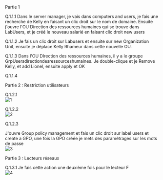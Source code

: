 Partie 1
  
Q.1.1.1  Dans le server manager, je vais dans computers and users, je fais une recherche de Kelly en faisant un clic droit sur le nom de domaine. Ensuite j'ouvre l'OU Direction des ressources humaines qui se trouve dans LabUsers, et je créé le nouveau salarié en faisant clic droit new users    

Q.1.1.2  Je fais un clic droit sur Labusers et ensuite sur new Organization Unit, ensuite je déplace Kelly Rhameur dans cette nouvelle OU.

Q.1.1.3 Dans l'OU DIrection des ressources humaines, il y a le groupe GrpUsersdirectiondesressourceshumaines. Je double-clique et je Remove Kelly, et add Lionel, ensuite apply et OK         

Q.1.1.4   

Partie 2 : Restriction utilisateurs

Q.1.2.1   
![1](https://github.com/mindysthm/Checkpoint3/blob/main/Capture%20d'%C3%A9cran%202025-01-17%20103259.png)   

Q.1.2.2  
![2](https://github.com/mindysthm/Checkpoint3/blob/main/Capture%20d'%C3%A9cran%202025-01-17%20103527.png)   

Q.1.2.3   

J'ouvre Group policy management et fais un clic droit sur label users et create a GPO, une fois la GPO créée je mets des paramétrages sur les mots de passe  
![3](https://github.com/mindysthm/Checkpoint3/blob/main/Capture%20d'%C3%A9cran%202025-01-17%20104051.png)


Partie 3 : Lecteurs réseaux    

Q.1.3.1 Je fais cette action une deuxième fois pour le lecteur F  
![4](https://github.com/mindysthm/Checkpoint3/blob/main/Capture%20d'%C3%A9cran%202025-01-17%20105843.png)
